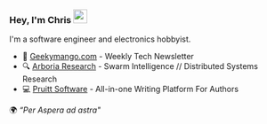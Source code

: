 ### Hey, I'm Chris <img src="https://media.tenor.com/e3GqicbfhMYAAAAi/get-greeting-get-greetings.gif" width="25px">

I'm a software engineer and electronics hobbyist.

- 🥭 [Geekymango.com](https://geekymango.com) - Weekly Tech Newsletter
- 🔍 [Arboria Research](https://arboriaresearch.com) - Swarm Intelligence // Distributed Systems Research
- 💻 [Pruitt Software](https://pruitt.app) - All-in-one Writing Platform For Authors


 🌍 _“Per Aspera ad astra"_

